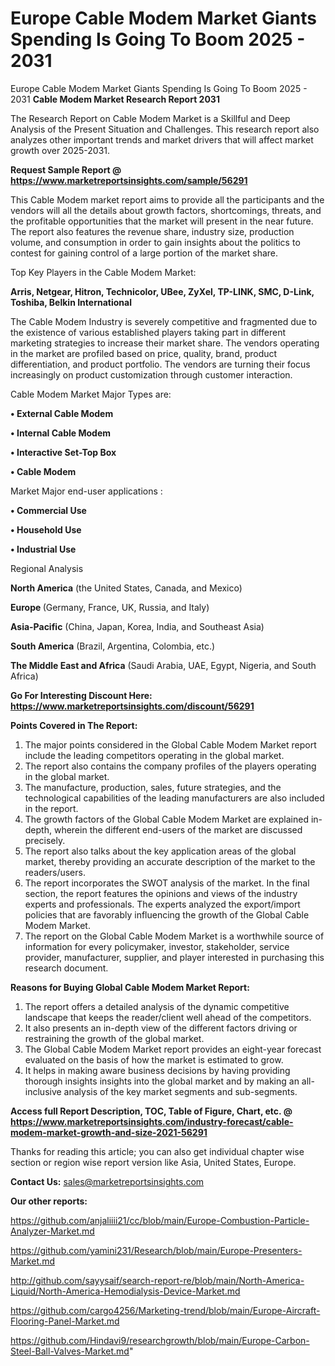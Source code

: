 # Europe Cable Modem Market Giants Spending Is Going To Boom 2025 - 2031
Europe Cable Modem Market Giants Spending Is Going To Boom 2025 - 2031
<strong>Cable Modem Market Research Report 2031</strong>

The Research Report on Cable Modem Market is a Skillful and Deep Analysis of the Present Situation and Challenges. This research report also analyzes other important trends and market drivers that will affect market growth over 2025-2031.

<strong>Request Sample Report @ <a href=https://www.marketreportsinsights.com/sample/56291>https://www.marketreportsinsights.com/sample/56291</a></strong>

This Cable Modem market report aims to provide all the participants and the vendors will all the details about growth factors, shortcomings, threats, and the profitable opportunities that the market will present in the near future. The report also features the revenue share, industry size, production volume, and consumption in order to gain insights about the politics to contest for gaining control of a large portion of the market share.

Top Key Players in the Cable Modem Market:

<strong>Arris, Netgear, Hitron, Technicolor, UBee, ZyXel, TP-LINK, SMC, D-Link, Toshiba, Belkin International</strong>

The Cable Modem Industry is severely competitive and fragmented due to the existence of various established players taking part in different marketing strategies to increase their market share. The vendors operating in the market are profiled based on price, quality, brand, product differentiation, and product portfolio. The vendors are turning their focus increasingly on product customization through customer interaction.

Cable Modem Market Major Types are:

<strong>• External Cable Modem

• Internal Cable Modem

• Interactive Set-Top Box

• Cable Modem</strong>

Market Major end-user applications :

<strong>• Commercial Use

• Household Use

• Industrial Use</strong>

Regional Analysis

</u><strong><b>North America</b></strong> (the United States, Canada, and Mexico)

<strong><b>Europe </b></strong>(Germany, France, UK, Russia, and Italy)

<strong><b>Asia-Pacific</b></strong> (China, Japan, Korea, India, and Southeast Asia)

<strong><b>South America</b></strong> (Brazil, Argentina, Colombia, etc.)

<strong><b>The Middle East and Africa</b></strong> (Saudi Arabia, UAE, Egypt, Nigeria, and South Africa)

<strong>Go For Interesting Discount Here: <a href=https://www.marketreportsinsights.com/discount/56291>https://www.marketreportsinsights.com/discount/56291</a></strong>

<strong>Points Covered in The Report:</strong>
<ol>
  <li>The major points considered in the Global Cable Modem Market report include the leading competitors operating in the global market.</li>
  <li>The report also contains the company profiles of the players operating in the global market.</li>
  <li>The manufacture, production, sales, future strategies, and the technological capabilities of the leading manufacturers are also included in the report.</li>
  <li>The growth factors of the Global Cable Modem Market are explained in-depth, wherein the different end-users of the market are discussed precisely.</li>
  <li>The report also talks about the key application areas of the global market, thereby providing an accurate description of the market to the readers/users.</li>
  <li>The report incorporates the SWOT analysis of the market. In the final section, the report features the opinions and views of the industry experts and professionals. The experts analyzed the export/import policies that are favorably influencing the growth of the Global Cable Modem Market.</li>
  <li>The report on the Global Cable Modem Market is a worthwhile source of information for every policymaker, investor, stakeholder, service provider, manufacturer, supplier, and player interested in purchasing this research document.</li>
</ol>
<strong>Reasons for Buying Global Cable Modem Market Report:</strong>

<ol>
  <li>The report offers a detailed analysis of the dynamic competitive landscape that keeps the reader/client well ahead of the competitors.</li>
  <li>It also presents an in-depth view of the different factors driving or restraining the growth of the global market.</li>
  <li>The Global Cable Modem Market report provides an eight-year forecast evaluated on the basis of how the market is estimated to grow.</li>
  <li>It helps in making aware business decisions by having providing thorough insights insights into the global market and by making an all-inclusive analysis of the key market segments and sub-segments.</li>
</ol>
<strong>Access full Report Description, TOC, Table of Figure, Chart, etc. @ <a href=https://www.marketreportsinsights.com/industry-forecast/cable-modem-market-growth-and-size-2021-56291>https://www.marketreportsinsights.com/industry-forecast/cable-modem-market-growth-and-size-2021-56291</a></strong>


Thanks for reading this article; you can also get individual chapter wise section or region wise report version like Asia, United States, Europe.

<strong>Contact Us:</strong>
sales@marketreportsinsights.com

<strong>Our other reports:</strong>

<a href=https://github.com/anjaliiii21/cc/blob/main/Europe-Combustion-Particle-Analyzer-Market.md>https://github.com/anjaliiii21/cc/blob/main/Europe-Combustion-Particle-Analyzer-Market.md</a>

<a href=https://github.com/yamini231/Research/blob/main/Europe-Presenters-Market.md>https://github.com/yamini231/Research/blob/main/Europe-Presenters-Market.md</a>

<a href=http://github.com/sayysaif/search-report-re/blob/main/North-America-Liquid/North-America-Hemodialysis-Device-Market.md>http://github.com/sayysaif/search-report-re/blob/main/North-America-Liquid/North-America-Hemodialysis-Device-Market.md</a>

<a href=https://github.com/cargo4256/Marketing-trend/blob/main/Europe-Aircraft-Flooring-Panel-Market.md>https://github.com/cargo4256/Marketing-trend/blob/main/Europe-Aircraft-Flooring-Panel-Market.md</a>

<a href=https://github.com/Hindavi9/researchgrowth/blob/main/Europe-Carbon-Steel-Ball-Valves-Market.md>https://github.com/Hindavi9/researchgrowth/blob/main/Europe-Carbon-Steel-Ball-Valves-Market.md</a>"
